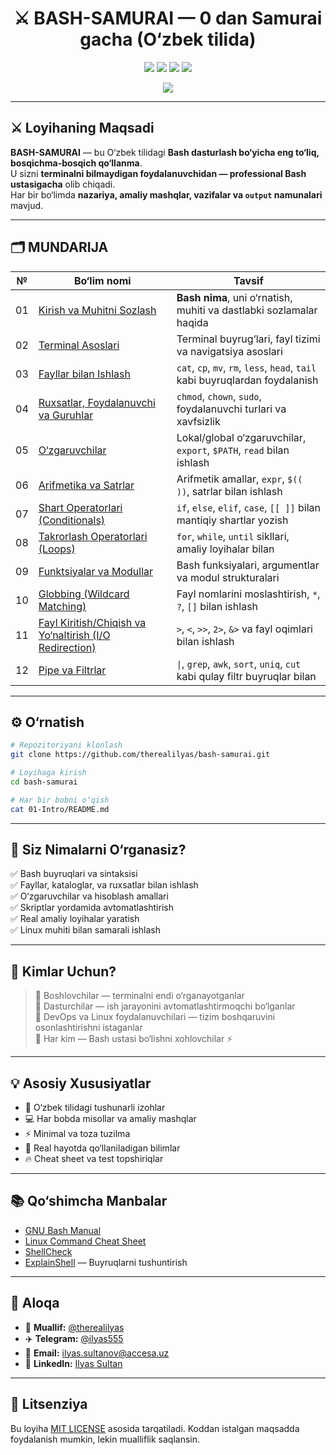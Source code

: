 <h1 align="center">⚔️ BASH-SAMURAI — 0 dan Samurai gacha (O‘zbek tilida)</h1>
<!-- New Branch qo'shish:
Matnlar uchun: texts
Bash fayllar uchun: scripts 
Yangi features uchun: features
-->
<p align="center">
  <img src="https://img.shields.io/badge/Language-Bash-blue?style=flat-square">
  <img src="https://img.shields.io/badge/Level-Beginner%20→%20Pro-green?style=flat-square">
  <img src="https://img.shields.io/github/license/therealilyas/bash-samurai?style=flat-square">
  <img src="https://img.shields.io/github/stars/therealilyas/bash-samurai?style=social">
</p>

<p align="center">
  <img src="https://readme-typing-svg.herokuapp.com?font=Fira+Code&size=22&duration=3000&pause=800&color=00FFB3&center=true&vCenter=true&width=600&lines=Bash+%E2%9C%85+0+dan+Hero+gacha!;Linux+Buyruqlarini+Mukammal+O‘rganing!;Avtomatlashtirish+va+Skripting+Sirlari!;Bash+Samurai+Bo'ling⚔️">
</p>

---

## ⚔️ Loyihaning Maqsadi

**BASH-SAMURAI** — bu O‘zbek tilidagi **Bash dasturlash bo‘yicha eng to‘liq, bosqichma-bosqich qo‘llanma**.  
U sizni **terminalni bilmaydigan foydalanuvchidan — professional Bash ustasigacha** olib chiqadi.  
Har bir bo‘limda **nazariya, amaliy mashqlar, vazifalar va `output` namunalari** mavjud.

---

## 🗂️ MUNDARIJA

| №  | Bo‘lim nomi | Tavsif |
|----|--------------|--------|
| 01 | [Kirish va Muhitni Sozlash](./01-Intro) | **Bash nima**, uni o‘rnatish, muhiti va dastlabki sozlamalar haqida |
| 02 | [Terminal Asoslari](./02-Terminal-Basics) | Terminal buyrug‘lari, fayl tizimi va navigatsiya asoslari |
| 03 | [Fayllar bilan Ishlash](./03-File-Operations) | `cat`, `cp`, `mv`, `rm`, `less`, `head`, `tail` kabi buyruqlardan foydalanish |
| 04 | [Ruxsatlar, Foydalanuvchi va Guruhlar](./04-Permissions-Users) | `chmod`, `chown`, `sudo`, foydalanuvchi turlari va xavfsizlik |
| 05 | [O‘zgaruvchilar](./05-Variables) | Lokal/global o‘zgaruvchilar, `export`, `$PATH`, `read` bilan ishlash |
| 06 | [Arifmetika va Satrlar](./06-Arithmetics-Strings) | Arifmetik amallar, `expr`, `$(( ))`, satrlar bilan ishlash |
| 07 | [Shart Operatorlari (Conditionals)](./07-Conditionals) | `if`, `else`, `elif`, `case`, `[[ ]]` bilan mantiqiy shartlar yozish |
| 08 | [Takrorlash Operatorlari (Loops)](./08-Loops) | `for`, `while`, `until` sikllari, amaliy loyihalar bilan |
| 09 | [Funktsiyalar va Modullar](./09-Functions-Modules) | Bash funksiyalari, argumentlar va modul strukturalari |
| 10 | [Globbing (Wildcard Matching)](./10-Globbing) | Fayl nomlarini moslashtirish, `*`, `?`, `[]` bilan ishlash |
| 11 | [Fayl Kiritish/Chiqish va Yo‘naltirish (I/O Redirection)](./11-File-I-O-Redirection) | `>`, `<`, `>>`, `2>`, `&>` va fayl oqimlari bilan ishlash |
| 12 | [Pipe va Filtrlar](./12-Pipes-Filters) | `\|`, `grep`, `awk`, `sort`, `uniq`, `cut` kabi qulay filtr buyruqlar bilan |
 
---

## ⚙️ O‘rnatish

```bash
# Repozitoriyani klonlash
git clone https://github.com/therealilyas/bash-samurai.git

# Loyihaga kirish
cd bash-samurai

# Har bir bobni o‘qish
cat 01-Intro/README.md
```

---

## 🧠 Siz Nimalarni O‘rganasiz?

✅ Bash buyruqlari va sintaksisi  
✅ Fayllar, kataloglar, va ruxsatlar bilan ishlash  
✅ O‘zgaruvchilar va hisoblash amallari  
✅ Skriptlar yordamida avtomatlashtirish  
✅ Real amaliy loyihalar yaratish  
✅ Linux muhiti bilan samarali ishlash

---

## 💪 Kimlar Uchun?

> 🔹 Boshlovchilar — terminalni endi o‘rganayotganlar  
> 🔹 Dasturchilar — ish jarayonini avtomatlashtirmoqchi bo‘lganlar  
> 🔹 DevOps va Linux foydalanuvchilari — tizim boshqaruvini osonlashtirishni istaganlar  
> 🔹 Har kim — Bash ustasi bo‘lishni xohlovchilar ⚡

---

## 💡 Asosiy Xususiyatlar

- 📘 O‘zbek tilidagi tushunarli izohlar  
- 💻 Har bobda misollar va amaliy mashqlar  
- ⚡ Minimal va toza tuzilma  
- 🧠 Real hayotda qo‘llaniladigan bilimlar  
- 🔥 Cheat sheet va test topshiriqlar

---

## 📚 Qo‘shimcha Manbalar

* [GNU Bash Manual](https://www.gnu.org/software/bash/manual/bash.html)
* [Linux Command Cheat Sheet](https://phoenixnap.com/kb/linux-commands-cheat-sheet)
* [ShellCheck](https://www.shellcheck.net/)
* [ExplainShell](https://explainshell.com/) — Buyruqlarni tushuntirish

---

## 💬 Aloqa

- 👤 **Muallif:** [@therealilyas](https://github.com/therealilyas)
- ✈️ **Telegram:** [@ilyas555](https://t.me/ilyas555)
- 📧 **Email:** [ilyas.sultanov@accesa.uz](mailto:youremail@accesa.uz)
- 💼 **LinkedIn:** [Ilyas Sultan](https://www.linkedin.com/in/ilyas-sultanov/)

---

## 🏁 Litsenziya

Bu loyiha [MIT LICENSE](./LICENSE) asosida tarqatiladi.
Koddan istalgan maqsadda foydalanish mumkin, lekin mualliflik saqlansin.
